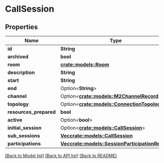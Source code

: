 # CallSession

## Properties

Name | Type | Description | Notes
------------ | ------------- | ------------- | -------------
**id** | **String** |  | 
**archived** | **bool** |  | 
**room** | [**crate::models::Room**](Room.md) |  | 
**description** | **String** |  | 
**start** | **String** |  | 
**end** | Option<**String**> |  | [optional]
**channel** | Option<[**crate::models::M2ChannelRecord**](M2ChannelRecord.md)> |  | [optional]
**topology** | Option<[**crate::models::ConnectionTopology**](ConnectionTopology.md)> |  | [optional]
**resources_prepared** | **bool** |  | 
**active** | Option<**bool**> |  | [optional]
**initial_session** | Option<[**crate::models::CallSession**](CallSession.md)> |  | [optional]
**sub_sessions** | [**Vec<crate::models::CallSession>**](CallSession.md) |  | 
**participations** | [**Vec<crate::models::SessionParticipationRecord>**](SessionParticipationRecord.md) |  | 

[[Back to Model list]](../README.md#documentation-for-models) [[Back to API list]](../README.md#documentation-for-api-endpoints) [[Back to README]](../README.md)


